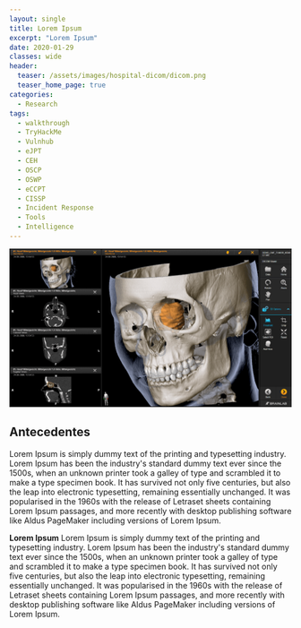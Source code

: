 ```yaml
---
layout: single
title: Lorem Ipsum 
excerpt: "Lorem Ipsum"
date: 2020-01-29
classes: wide
header:
  teaser: /assets/images/hospital-dicom/dicom.png
  teaser_home_page: true
categories:
  - Research
tags:
  - walkthrough
  - TryHackMe
  - Vulnhub
  - eJPT
  - CEH
  - OSCP
  - OSWP
  - eCCPT
  - CISSP
  - Incident Response
  - Tools
  - Intelligence
---
```


![](/assets/images/hospital-dicom/dicom.png)


## Antecedentes

Lorem Ipsum is simply dummy text of the printing and typesetting industry. Lorem Ipsum has been the industry's standard dummy text ever since the 1500s, when an unknown printer took a galley of type and scrambled it to make a type specimen book. It has survived not only five centuries, but also the leap into electronic typesetting, remaining essentially unchanged. It was popularised in the 1960s with the release of Letraset sheets containing Lorem Ipsum passages, and more recently with desktop publishing software like Aldus PageMaker including versions of Lorem Ipsum.

**Lorem Ipsum** 
Lorem Ipsum is simply dummy text of the printing and typesetting industry. Lorem Ipsum has been the industry's standard dummy text ever since the 1500s, when an unknown printer took a galley of type and scrambled it to make a type specimen book. It has survived not only five centuries, but also the leap into electronic typesetting, remaining essentially unchanged. It was popularised in the 1960s with the release of Letraset sheets containing Lorem Ipsum passages, and more recently with desktop publishing software like Aldus PageMaker including versions of Lorem Ipsum.

<!-- - [Preparación OSCP](https://nelson-lz.github.io/)  -->

<!-- - [Preparación OSCP](https://www.linkedin.com/pulse/writeupwalkthrough-ica1-vulnhub-espa%C3%B1ol-ecar-poggi/?originalSubdomain=es)  -->






